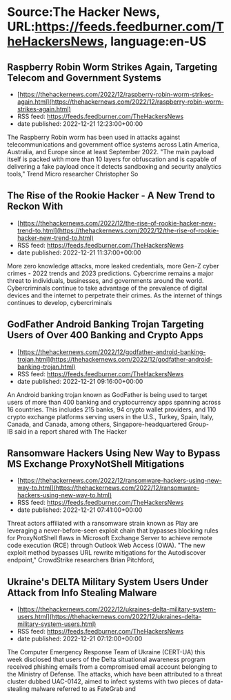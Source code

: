 # Source:The Hacker News, URL:https://feeds.feedburner.com/TheHackersNews, language:en-US

## Raspberry Robin Worm Strikes Again, Targeting Telecom and Government Systems
 - [https://thehackernews.com/2022/12/raspberry-robin-worm-strikes-again.html](https://thehackernews.com/2022/12/raspberry-robin-worm-strikes-again.html)
 - RSS feed: https://feeds.feedburner.com/TheHackersNews
 - date published: 2022-12-21 12:23:00+00:00

The Raspberry Robin worm has been used in attacks against telecommunications and government office systems across Latin America, Australia, and Europe since at least September 2022.
"The main payload itself is packed with more than 10 layers for obfuscation and is capable of delivering a fake payload once it detects sandboxing and security analytics tools," Trend Micro researcher Christopher So

## The Rise of the Rookie Hacker - A New Trend to Reckon With
 - [https://thehackernews.com/2022/12/the-rise-of-rookie-hacker-new-trend-to.html](https://thehackernews.com/2022/12/the-rise-of-rookie-hacker-new-trend-to.html)
 - RSS feed: https://feeds.feedburner.com/TheHackersNews
 - date published: 2022-12-21 11:37:00+00:00

More zero knowledge attacks, more leaked credentials, more Gen-Z cyber crimes - 2022 trends and 2023 predictions.
Cybercrime remains a major threat to individuals, businesses, and governments around the world. Cybercriminals continue to take advantage of the prevalence of digital devices and the internet to perpetrate their crimes. As the internet of things continues to develop, cybercriminals

## GodFather Android Banking Trojan Targeting Users of Over 400 Banking and Crypto Apps
 - [https://thehackernews.com/2022/12/godfather-android-banking-trojan.html](https://thehackernews.com/2022/12/godfather-android-banking-trojan.html)
 - RSS feed: https://feeds.feedburner.com/TheHackersNews
 - date published: 2022-12-21 09:16:00+00:00

An Android banking trojan known as GodFather is being used to target users of more than 400 banking and cryptocurrency apps spanning across 16 countries.
This includes 215 banks, 94 crypto wallet providers, and 110 crypto exchange platforms serving users in the U.S., Turkey, Spain, Italy, Canada, and Canada, among others, Singapore-headquartered Group-IB said in a report shared with The Hacker

## Ransomware Hackers Using New Way to Bypass MS Exchange ProxyNotShell Mitigations
 - [https://thehackernews.com/2022/12/ransomware-hackers-using-new-way-to.html](https://thehackernews.com/2022/12/ransomware-hackers-using-new-way-to.html)
 - RSS feed: https://feeds.feedburner.com/TheHackersNews
 - date published: 2022-12-21 07:41:00+00:00

Threat actors affiliated with a ransomware strain known as Play are leveraging a never-before-seen exploit chain that bypasses blocking rules for ProxyNotShell flaws in Microsoft Exchange Server to achieve remote code execution (RCE) through Outlook Web Access (OWA).
"The new exploit method bypasses URL rewrite mitigations for the Autodiscover endpoint," CrowdStrike researchers Brian Pitchford,

## Ukraine's DELTA Military System Users Under Attack from Info Stealing Malware
 - [https://thehackernews.com/2022/12/ukraines-delta-military-system-users.html](https://thehackernews.com/2022/12/ukraines-delta-military-system-users.html)
 - RSS feed: https://feeds.feedburner.com/TheHackersNews
 - date published: 2022-12-21 07:12:00+00:00

The Computer Emergency Response Team of Ukraine (CERT-UA) this week disclosed that users of the Delta situational awareness program received phishing emails from a compromised email account belonging to the Ministry of Defense.
The attacks, which have been attributed to a threat cluster dubbed UAC-0142, aimed to infect systems with two pieces of data-stealing malware referred to as FateGrab and

